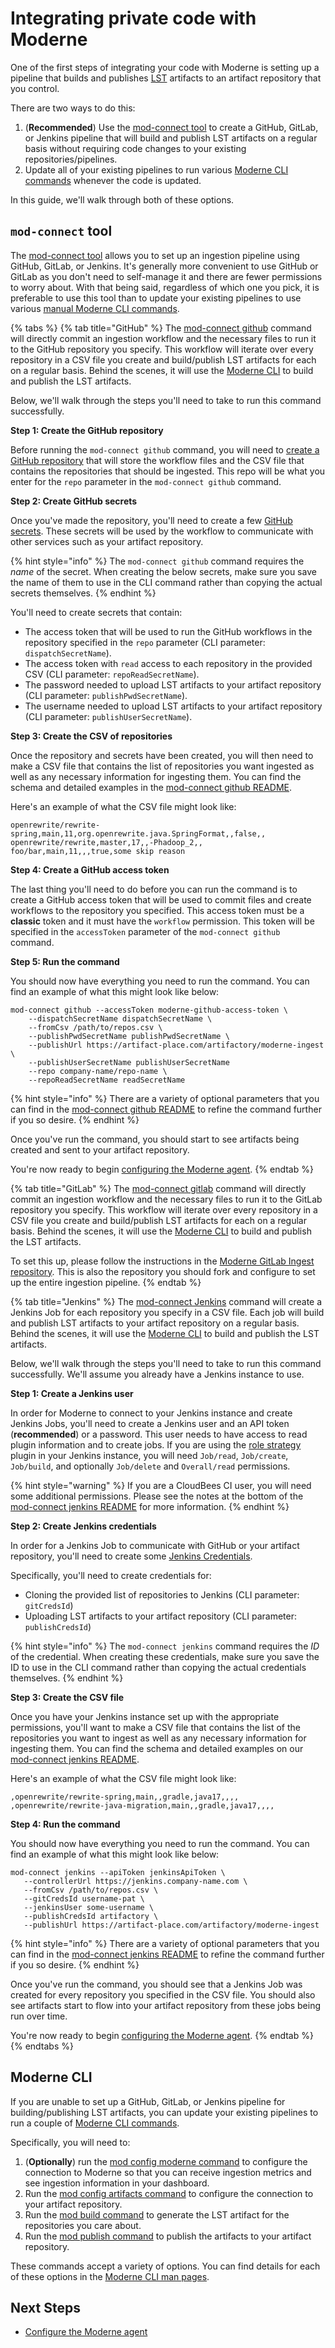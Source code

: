 # Integrating private code with Moderne

One of the first steps of integrating your code with Moderne is setting up a pipeline that builds and publishes [LST](../references/concepts/lossless-semantic-trees.md) artifacts to an artifact repository that you control.

There are two ways to do this:

1. (**Recommended**) Use the [mod-connect tool](https://github.com/moderneinc/mod-connect) to create a GitHub, GitLab, or Jenkins pipeline that will build and publish LST artifacts on a regular basis without requiring code changes to your existing repositories/pipelines.
2. Update all of your existing pipelines to run various [Moderne CLI commands](../../user-documentation/getting-started/cli-intro.md) whenever the code is updated.

In this guide, we'll walk through both of these options.

## `mod-connect` tool

The [mod-connect tool](https://github.com/moderneinc/mod-connect) allows you to set up an ingestion pipeline using GitHub, GitLab, or Jenkins. It's generally more convenient to use GitHub or GitLab as you don't need to self-manage it and there are fewer permissions to worry about. With that being said, regardless of which one you pick, it is preferable to use this tool than to update your existing pipelines to use various [manual Moderne CLI commands](integrating-private-code.md#moderne-cli).

{% tabs %}
{% tab title="GitHub" %}
The [mod-connect github](https://moderneinc.github.io/mod-connect/mod-connect-github.html) command will directly commit an ingestion workflow and the necessary files to run it to the GitHub repository you specify. This workflow will iterate over every repository in a CSV file you create and build/publish LST artifacts for each on a regular basis. Behind the scenes, it will use the [Moderne CLI](../../user-documentation/getting-started/cli-intro.md) to build and publish the LST artifacts.

Below, we'll walk through the steps you'll need to take to run this command successfully.

**Step 1: Create the GitHub repository**

Before running the `mod-connect github` command, you will need to [create a GitHub repository](https://docs.github.com/en/get-started/quickstart/create-a-repo) that will store the workflow files and the CSV file that contains the repositories that should be ingested. This repo will be what you enter for the `repo` parameter in the `mod-connect github` command.

**Step 2: Create GitHub secrets**

Once you've made the repository, you'll need to create a few [GitHub secrets](https://docs.github.com/en/actions/security-guides/encrypted-secrets?tool=webui#creating-encrypted-secrets-for-a-repository). These secrets will be used by the workflow to communicate with other services such as your artifact repository.

{% hint style="info" %}
The `mod-connect github` command requires the _name_ of the secret. When creating the below secrets, make sure you save the name of them to use in the CLI command rather than copying the actual secrets themselves.
{% endhint %}

You'll need to create secrets that contain:

* The access token that will be used to run the GitHub workflows in the repository specified in the `repo` parameter (CLI parameter: `dispatchSecretName`).
* The access token with `read` access to each repository in the provided CSV (CLI parameter: `repoReadSecretName`).
* The password needed to upload LST artifacts to your artifact repository (CLI parameter: `publishPwdSecretName`).
* The username needed to upload LST artifacts to your artifact repository (CLI parameter: `publishUserSecretName`).

**Step 3: Create the CSV of repositories**

Once the repository and secrets have been created, you will then need to make a CSV file that contains the list of repositories you want ingested as well as any necessary information for ingesting them. You can find the schema and detailed examples in the [mod-connect github README](https://github.com/moderneinc/mod-connect#mod-connect-github).

Here's an example of what the CSV file might look like:

```csv
openrewrite/rewrite-spring,main,11,org.openrewrite.java.SpringFormat,,false,,
openrewrite/rewrite,master,17,,-Phadoop_2,,
foo/bar,main,11,,,true,some skip reason
```

**Step 4: Create a GitHub access token**

The last thing you'll need to do before you can run the command is to create a GitHub access token that will be used to commit files and create workflows to the repository you specified. This access token must be a **classic** token and it must have the `workflow` permission. This token will be specified in the `accessToken` parameter of the `mod-connect github` command.

**Step 5: Run the command**

You should now have everything you need to run the command. You can find an example of what this might look like below:

```shell
mod-connect github --accessToken moderne-github-access-token \
    --dispatchSecretName dispatchSecretName \
    --fromCsv /path/to/repos.csv \
    --publishPwdSecretName publishPwdSecretName \
    --publishUrl https://artifact-place.com/artifactory/moderne-ingest \
    --publishUserSecretName publishUserSecretName
    --repo company-name/repo-name \
    --repoReadSecretName readSecretName
```

{% hint style="info" %}
There are a variety of optional parameters that you can find in the [mod-connect github README](https://github.com/moderneinc/mod-connect#mod-connect-github) to refine the command further if you so desire.
{% endhint %}

Once you've run the command, you should start to see artifacts being created and sent to your artifact repository.

You're now ready to begin [configuring the Moderne agent](agent-configuration.md).
{% endtab %}

{% tab title="GitLab" %}
The [mod-connect gitlab](https://moderneinc.github.io/mod-connect/mod-connect-gitlab.html) command will directly commit an ingestion workflow and the necessary files to run it to the GitLab repository you specify. This workflow will iterate over every repository in a CSV file you create and build/publish LST artifacts for each on a regular basis. Behind the scenes, it will use the [Moderne CLI](../../user-documentation/getting-started/cli-intro.md) to build and publish the LST artifacts.

To set this up, please follow the instructions in the [Moderne GitLab Ingest repository](https://gitlab.com/moderneinc/moderne-gitlab-ingest). This is also the repository you should fork and configure to set up the entire ingestion pipeline.
{% endtab %}

{% tab title="Jenkins" %}
The [mod-connect Jenkins](https://github.com/moderneinc/mod-connect#mod-connect-jenkins) command will create a Jenkins Job for each repository you specify in a CSV file. Each job will build and publish LST artifacts to your artifact repository on a regular basis. Behind the scenes, it will use the [Moderne CLI](../../user-documentation/getting-started/cli-intro.md) to build and publish the LST artifacts.

Below, we'll walk through the steps you'll need to take to run this command successfully. We'll assume you already have a Jenkins instance to use.

**Step 1: Create a Jenkins user**

In order for Moderne to connect to your Jenkins instance and create Jenkins Jobs, you'll need to create a Jenkins user and an API token (**recommended**) or a password. This user needs to have access to read plugin information and to create jobs. If you are using the [role strategy](https://plugins.jenkins.io/role-strategy/) plugin in your Jenkins instance, you will need `Job/read`, `Job/create`, `Job/build`, and optionally `Job/delete` and `Overall/read` permissions.

{% hint style="warning" %}
If you are a CloudBees CI user, you will need some additional permissions. Please see the notes at the bottom of the [mod-connect jenkins README](https://github.com/moderneinc/mod-connect#mod-connect-jenkins) for more information.
{% endhint %}

**Step 2: Create Jenkins credentials**

In order for a Jenkins Job to communicate with GitHub or your artifact repository, you'll need to create some [Jenkins Credentials](https://www.jenkins.io/doc/book/using/using-credentials/).

Specifically, you'll need to create credentials for:

* Cloning the provided list of repositories to Jenkins (CLI parameter: `gitCredsId`)
* Uploading LST artifacts to your artifact repository (CLI parameter: `publishCredsId`)

{% hint style="info" %}
The `mod-connect jenkins` command requires the _ID_ of the credential. When creating these credentials, make sure you save the ID to use in the CLI command rather than copying the actual credentials themselves.
{% endhint %}

**Step 3: Create the CSV file**

Once you have your Jenkins instance set up with the appropriate permissions, you'll want to make a CSV file that contains the list of the repositories you want to ingest as well as any necessary information for ingesting them. You can find the schema and detailed examples on our [mod-connect jenkins README](https://github.com/moderneinc/mod-connect#mod-connect-jenkins).

Here's an example of what the CSV file might look like:

```csv
,openrewrite/rewrite-spring,main,,gradle,java17,,,,
,openrewrite/rewrite-java-migration,main,,gradle,java17,,,,
```

**Step 4: Run the command**

You should now have everything you need to run the command. You can find an example of what this might look like below:

```shell
mod-connect jenkins --apiToken jenkinsApiToken \
   --controllerUrl https://jenkins.company-name.com \
   --fromCsv /path/to/repos.csv \
   --gitCredsId username-pat \
   --jenkinsUser some-username \
   --publishCredsId artifactory \
   --publishUrl https://artifact-place.com/artifactory/moderne-ingest
```

{% hint style="info" %}
There are a variety of optional parameters that you can find in the [mod-connect jenkins README](https://github.com/moderneinc/mod-connect#mod-connect-jenkins) to refine the command further if you so desire.
{% endhint %}

Once you've run the command, you should see that a Jenkins Job was created for every repository you specified in the CSV file. You should also see artifacts start to flow into your artifact repository from these jobs being run over time.

You're now ready to begin [configuring the Moderne agent](agent-configuration.md).
{% endtab %}
{% endtabs %}

## Moderne CLI

If you are unable to set up a GitHub, GitLab, or Jenkins pipeline for building/publishing LST artifacts, you can update your existing pipelines to run a couple of [Moderne CLI commands](../../user-documentation/getting-started/cli-intro.md).

Specifically, you will need to:

1. (**Optionally**) run the [mod config moderne command](https://moderneinc.github.io/moderne-cli/mod-config-moderne.html) to configure the connection to Moderne so that you can receive ingestion metrics and see ingestion information in your dashboard.
2. Run the [mod config artifacts command](https://moderneinc.github.io/moderne-cli/mod-config-artifacts.html) to configure the connection to your artifact repository.
3. Run the [mod build command](https://moderneinc.github.io/moderne-cli/mod-build.html) to generate the LST artifact for the repositories you care about.
4. Run the [mod publish command](https://moderneinc.github.io/moderne-cli/mod-publish.html) to publish the artifacts to your artifact repository.

These commands accept a variety of options. You can find details for each of these options in the [Moderne CLI man pages](https://moderneinc.github.io/moderne-cli/).

## Next Steps

* [Configure the Moderne agent](agent-configuration.md)
